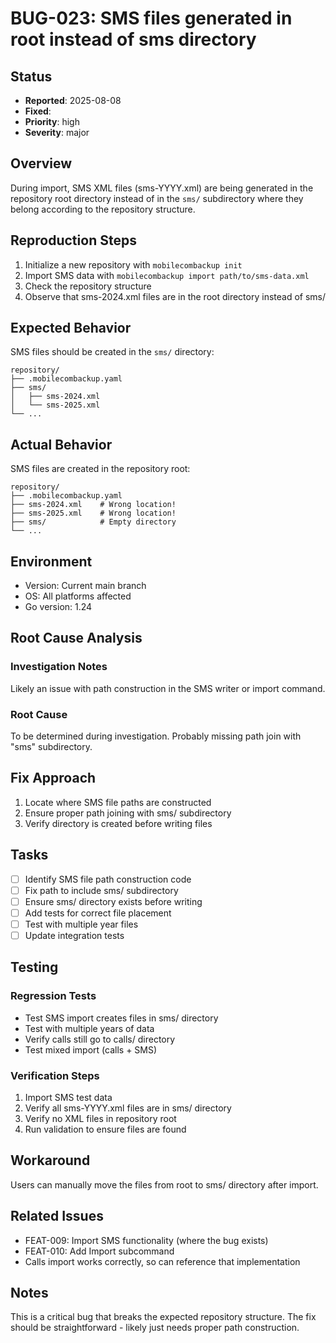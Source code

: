 # BUG-023: SMS files generated in root instead of sms directory

## Status
- **Reported**: 2025-08-08
- **Fixed**: 
- **Priority**: high
- **Severity**: major

## Overview
During import, SMS XML files (sms-YYYY.xml) are being generated in the repository root directory instead of in the `sms/` subdirectory where they belong according to the repository structure.

## Reproduction Steps
1. Initialize a new repository with `mobilecombackup init`
2. Import SMS data with `mobilecombackup import path/to/sms-data.xml`
3. Check the repository structure
4. Observe that sms-2024.xml files are in the root directory instead of sms/

## Expected Behavior
SMS files should be created in the `sms/` directory:
```
repository/
├── .mobilecombackup.yaml
├── sms/
│   ├── sms-2024.xml
│   └── sms-2025.xml
└── ...
```

## Actual Behavior
SMS files are created in the repository root:
```
repository/
├── .mobilecombackup.yaml
├── sms-2024.xml    # Wrong location!
├── sms-2025.xml    # Wrong location!
├── sms/            # Empty directory
└── ...
```

## Environment
- Version: Current main branch
- OS: All platforms affected
- Go version: 1.24

## Root Cause Analysis
### Investigation Notes
Likely an issue with path construction in the SMS writer or import command.

### Root Cause
To be determined during investigation. Probably missing path join with "sms" subdirectory.

## Fix Approach
1. Locate where SMS file paths are constructed
2. Ensure proper path joining with sms/ subdirectory
3. Verify directory is created before writing files

## Tasks
- [ ] Identify SMS file path construction code
- [ ] Fix path to include sms/ subdirectory
- [ ] Ensure sms/ directory exists before writing
- [ ] Add tests for correct file placement
- [ ] Test with multiple year files
- [ ] Update integration tests

## Testing
### Regression Tests
- Test SMS import creates files in sms/ directory
- Test with multiple years of data
- Verify calls still go to calls/ directory
- Test mixed import (calls + SMS)

### Verification Steps
1. Import SMS test data
2. Verify all sms-YYYY.xml files are in sms/ directory
3. Verify no XML files in repository root
4. Run validation to ensure files are found

## Workaround
Users can manually move the files from root to sms/ directory after import.

## Related Issues
- FEAT-009: Import SMS functionality (where the bug exists)
- FEAT-010: Add Import subcommand
- Calls import works correctly, so can reference that implementation

## Notes
This is a critical bug that breaks the expected repository structure. The fix should be straightforward - likely just needs proper path construction.